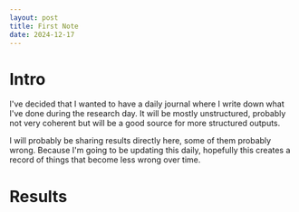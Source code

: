 ```yaml
---
layout: post
title: First Note
date: 2024-12-17
---
```


# Intro

I've decided that I wanted to have a daily journal where I write down what I've done during the research day. It will be mostly unstructured, probably not very coherent but will be a good source for more structured outputs.

I will probably be sharing results directly here, some of them probably wrong. Because I'm going to be updating this daily, hopefully this creates a record of things that become less wrong over time.

# Results 










